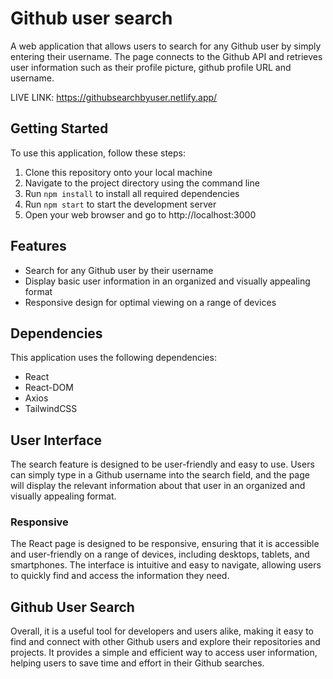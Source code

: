 # Github user search

A web application that allows users to search for any Github user by simply entering their username. The page connects to the Github API and retrieves user information such as their profile picture, github profile URL and username.

LIVE LINK: https://githubsearchbyuser.netlify.app/

## Getting Started

To use this application, follow these steps:

1. Clone this repository onto your local machine
2. Navigate to the project directory using the command line
3. Run `npm install` to install all required dependencies
4. Run `npm start` to start the development server
5. Open your web browser and go to http://localhost:3000

## Features

- Search for any Github user by their username
- Display basic user information in an organized and visually appealing format
- Responsive design for optimal viewing on a range of devices

## Dependencies

This application uses the following dependencies:

- React
- React-DOM
- Axios
- TailwindCSS

## User Interface

The search feature is designed to be user-friendly and easy to use. Users can simply type in a Github username into the search field, and the page will display the relevant information about that user in an organized and visually appealing format.

### Responsive

The React page is designed to be responsive, ensuring that it is accessible and user-friendly on a range of devices, including desktops, tablets, and smartphones. The interface is intuitive and easy to navigate, allowing users to quickly find and access the information they need.

## Github User Search

Overall, it is a useful tool for developers and users alike, making it easy to find and connect with other Github users and explore their repositories and projects. It provides a simple and efficient way to access user information, helping users to save time and effort in their Github searches.
